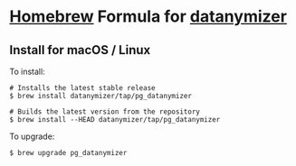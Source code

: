 # [Homebrew](https://brew.sh) Formula for [datanymizer](https://github.com/datanymizer/datanymizer)

## Install for macOS / Linux

To install:

```shell script
# Installs the latest stable release
$ brew install datanymizer/tap/pg_datanymizer

# Builds the latest version from the repository
$ brew install --HEAD datanymizer/tap/pg_datanymizer
```

To upgrade:

```shell script
$ brew upgrade pg_datanymizer
```